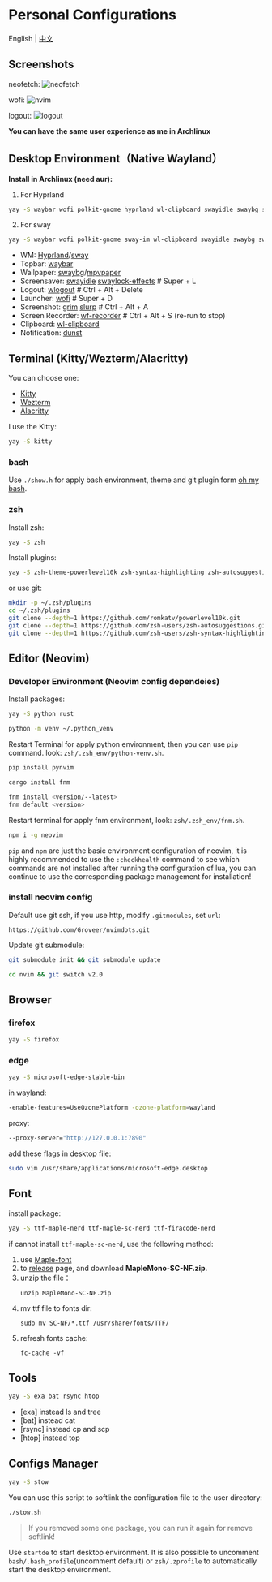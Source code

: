 # Personal Configurations

English | [中文](README.zh.md)

## Screenshots

neofetch:
![neofetch](https://github.com/Groveer/dotfiles/blob/screenshots/1.png?raw=true)

wofi:
![nvim](https://github.com/Groveer/dotfiles/blob/screenshots/2.png?raw=true)

logout:
![logout](https://github.com/Groveer/dotfiles/blob/screenshots/3.png?raw=true)

**You can have the same user experience as me in Archlinux**

## Desktop Environment（Native Wayland）

**Install in Archlinux (need aur):**

1. For Hyprland

```bash
yay -S waybar wofi polkit-gnome hyprland wl-clipboard swayidle swaybg swaylock-effects-git brightnessctl playerctl grim slurp dunst libnotify xdg-desktop-portal-wlr wf-recorder wlogout
```

2. For sway

```bash
yay -S waybar wofi polkit-gnome sway-im wl-clipboard swayidle swaybg swaylock-effects-git brightnessctl playerctl grim slurp dunst libnotify xdg-desktop-portal-wlr wf-recorder wlogout
```

- WM: [Hyprland](https://hyprland.org/)/[sway](https://swaywm.org/)
- Topbar: [waybar](https://github.com/Alexays/Waybar)
- Wallpaper: [swaybg](https://github.com/swaywm/swaybg)/[mpvpaper](https://github.com/GhostNaN/mpvpaper)
- Screensaver: [swayidle](https://github.com/swaywm/swayidle) [swaylock-effects](https://github.com/mortie/swaylock-effects) # Super + L
- Logout: [wlogout](https://github.com/ArtsyMacaw/wlogout) # Ctrl + Alt + Delete
- Launcher: [wofi](https://hg.sr.ht/~scoopta/wofi) # Super + D
- Screenshot: [grim](https://sr.ht/~emersion/grim/) [slurp](https://github.com/emersion/slurp) # Ctrl + Alt + A
- Screen Recorder: [wf-recorder](https://github.com/ammen99/wf-recorder) # Ctrl + Alt + S (re-run to stop)
- Clipboard: [wl-clipboard](https://github.com/bugaevc/wl-clipboard)
- Notification: [dunst](https://github.com/dunst-project/dunst)

## Terminal (Kitty/Wezterm/Alacritty)

You can choose one:

- [Kitty](https://sw.kovidgoyal.net/kitty/)
- [Wezterm](https://wezfurlong.org/wezterm/)
- [Alacritty](https://github.com/alacritty/alacritty)

I use the Kitty:

```bash
yay -S kitty
```

### bash

Use `./show.h` for apply bash environment, theme and git plugin form [oh my bash](https://github.com/ohmybash/oh-my-bash).

### zsh

Install zsh:

```bash
yay -S zsh
```

Install plugins:

```bash
yay -S zsh-theme-powerlevel10k zsh-syntax-highlighting zsh-autosuggestions
```

or use git:

```bash
mkdir -p ~/.zsh/plugins
cd ~/.zsh/plugins
git clone --depth=1 https://github.com/romkatv/powerlevel10k.git
git clone --depth=1 https://github.com/zsh-users/zsh-autosuggestions.git
git clone --depth=1 https://github.com/zsh-users/zsh-syntax-highlighting.git
```

## Editor (Neovim)

### Developer Environment (Neovim config dependeies)

Install packages:

```bash
yay -S python rust
```

```bash
python -m venv ~/.python_venv
```

Restart Terminal for apply python environment, then you can use `pip` command. look: `zsh/.zsh_env/python-venv.sh`.

```bash
pip install pynvim
```

```bash
cargo install fnm
```

```bash
fnm install <version/--latest>
fnm default <version>
```

Restart terminal for apply fnm environment, look: `zsh/.zsh_env/fnm.sh`.

```bash
npm i -g neovim
```

`pip` and `npm` are just the basic environment configuration of neovim, it is highly recommended to use the `:checkhealth` command to see which commands are not installed after running the configuration of lua, you can continue to use the corresponding package management for installation!

### install neovim config

Default use git ssh, if you use http, modify `.gitmodules`, set `url`:

```
https://github.com/Groveer/nvimdots.git
```

Update git submodule:

```bash
git submodule init && git submodule update
```

```bash
cd nvim && git switch v2.0
```

## Browser

### firefox

```bash
yay -S firefox
```

### edge

```bash
yay -S microsoft-edge-stable-bin
```

in wayland:

```bash
-enable-features=UseOzonePlatform -ozone-platform=wayland
```

proxy:

```bash
--proxy-server="http://127.0.0.1:7890"
```

add these flags in desktop file:

```bash
sudo vim /usr/share/applications/microsoft-edge.desktop
```

## Font

install package:

```bash
yay -S ttf-maple-nerd ttf-maple-sc-nerd ttf-firacode-nerd
```

if cannot install `ttf-maple-sc-nerd`, use the following method:

1. use [Maple-font](https://github.com/subframe7536/Maple-font)
2. to [release](https://github.com/subframe7536/Maple-font/releases) page, and download **MapleMono-SC-NF.zip**.
3. unzip the file：
   ```
   unzip MapleMono-SC-NF.zip
   ```
4. mv ttf file to fonts dir:
   ```
   sudo mv SC-NF/*.ttf /usr/share/fonts/TTF/
   ```
5. refresh fonts cache:
   ```
   fc-cache -vf
   ```

## Tools

```bash
yay -S exa bat rsync htop
```

- [exa] instead ls and tree
- [bat] instead cat
- [rsync] instead cp and scp
- [htop] instead top

## Configs Manager

```bash
yay -S stow
```

You can use this script to softlink the configuration file to the user directory:

```bash
./stow.sh
```

> If you removed some one package, you can run it again for remove softlink!

Use `startde` to start desktop environment. It is also possible to uncomment `bash/.bash_profile`(uncomment default) or `zsh/.zprofile` to automatically start the desktop environment.
